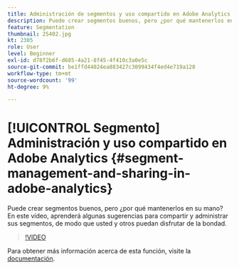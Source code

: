 ```yaml
---
title: Administración de segmentos y uso compartido en Adobe Analytics
description: Puede crear segmentos buenos, pero ¿por qué mantenerlos en su mano? En este vídeo, aprenderá algunas sugerencias para compartir y administrar sus segmentos, de modo que usted y otros puedan disfrutar de la bondad.
feature: Segmentation
thumbnail: 25402.jpg
kt: 2305
role: User
level: Beginner
exl-id: d78f2b6f-d685-4a21-8f45-4f410c3a0e5c
source-git-commit: be1ffd44024ea883427c3099434f4ed4e719a128
workflow-type: tm+mt
source-wordcount: '99'
ht-degree: 9%

---
```


# [!UICONTROL Segmento] Administración y uso compartido en Adobe Analytics {#segment-management-and-sharing-in-adobe-analytics}

Puede crear segmentos buenos, pero ¿por qué mantenerlos en su mano? En este vídeo, aprenderá algunas sugerencias para compartir y administrar sus segmentos, de modo que usted y otros puedan disfrutar de la bondad.

>[!VIDEO](https://video.tv.adobe.com/v/25402/?quality=12&learn=on)

Para obtener más información acerca de esta función, visite la [documentación](https://experienceleague.adobe.com/docs/analytics/components/segmentation/segmentation-workflow/seg-manage.html?lang=en).
